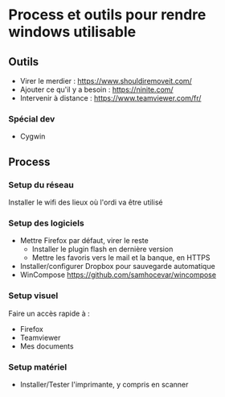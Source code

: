 
# Process et outils pour rendre windows utilisable

## Outils

* Virer le merdier : https://www.shouldiremoveit.com/
* Ajouter ce qu'il y a besoin : https://ninite.com/
* Intervenir à distance : https://www.teamviewer.com/fr/

### Spécial dev

* Cygwin

## Process

### Setup du réseau

Installer le wifi des lieux où l'ordi va être utilisé

### Setup des logiciels

* Mettre Firefox par défaut, virer le reste
  * Installer le plugin flash en dernière version
  * Mettre les favoris vers le mail et la banque, en HTTPS
* Installer/configurer Dropbox pour sauvegarde automatique
* WinCompose https://github.com/samhocevar/wincompose

### Setup visuel

Faire un accès rapide à :
* Firefox
* Teamviewer
* Mes documents

### Setup matériel

* Installer/Tester l'imprimante, y compris en scanner

